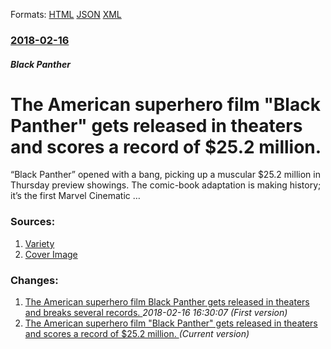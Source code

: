 
Formats: [HTML](/news/2018/02/16/the-american-superhero-film-black-panther-gets-released-in-theaters-and-scores-a-record-of-25-2-million.html)  [JSON](/news/2018/02/16/the-american-superhero-film-black-panther-gets-released-in-theaters-and-scores-a-record-of-25-2-million.json)  [XML](/news/2018/02/16/the-american-superhero-film-black-panther-gets-released-in-theaters-and-scores-a-record-of-25-2-million.xml)  

### [2018-02-16](/news/2018/02/16/index.md)

##### Black Panther
#  The American superhero film "Black Panther" gets released in theaters and scores a record of $25.2 million. 

&#8220;Black Panther&#8221; opened with a bang, picking up a muscular $25.2 million in Thursday preview showings. The comic-book adaptation is making history; it&#8217;s the first Marvel Cinematic …


### Sources:

1. [Variety](http://variety.com/2018/film/news/black-panther-box-office-marvel-1202702053/)
1. [Cover Image](https://pmcvariety.files.wordpress.com/2017/07/black-panther.jpg?w=700&#038;h=393&#038;crop=1)

### Changes:

1. [ The American superhero film Black Panther gets released in theaters and breaks several records. ](/news/2018/02/16/the-american-superhero-film-black-panther-gets-released-in-theaters-and-breaks-several-records.md) _2018-02-16 16:30:07 (First version)_
1. [ The American superhero film "Black Panther" gets released in theaters and scores a record of $25.2 million. ](/news/2018/02/16/the-american-superhero-film-black-panther-gets-released-in-theaters-and-scores-a-record-of-25-2-million.md) _(Current version)_
